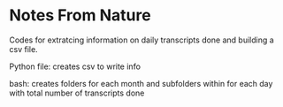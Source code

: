 # Notes From Nature

Codes for extratcing information on daily transcripts done and building a csv file.

Python file: creates csv to write info

bash: creates folders for each month and subfolders within for each day with total number of transcripts done
